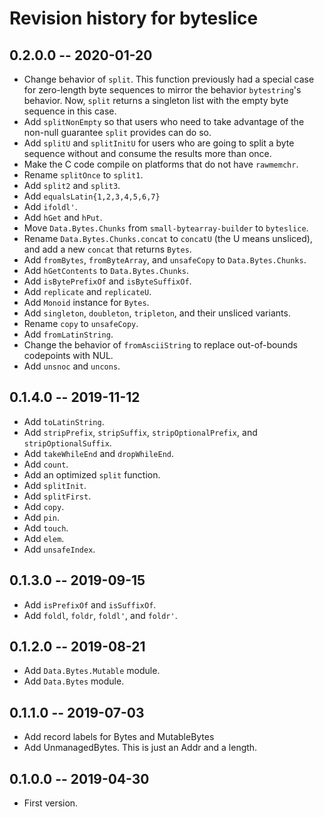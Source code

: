 # Revision history for byteslice

## 0.2.0.0 -- 2020-01-20

* Change behavior of `split`. This function previously had a special case
  for zero-length byte sequences to mirror the behavior `bytestring`'s
  behavior. Now, `split` returns a singleton list with the empty byte
  sequence in this case.
* Add `splitNonEmpty` so that users who need to take advantage of the
  non-null guarantee `split` provides can do so.
* Add `splitU` and `splitInitU` for users who are going to split a
  byte sequence without and consume the results more than once.
* Make the C code compile on platforms that do not have `rawmemchr`.
* Rename `splitOnce` to `split1`.
* Add `split2` and `split3`.
* Add `equalsLatin{1,2,3,4,5,6,7}`
* Add `ifoldl'`.
* Add `hGet` and `hPut`.
* Move `Data.Bytes.Chunks` from `small-bytearray-builder` to `byteslice`.
* Rename `Data.Bytes.Chunks.concat` to `concatU` (the U means unsliced),
  and add a new `concat` that returns `Bytes`.
* Add `fromBytes`, `fromByteArray`, and `unsafeCopy` to `Data.Bytes.Chunks`.
* Add `hGetContents` to `Data.Bytes.Chunks`.
* Add `isBytePrefixOf` and `isByteSuffixOf`.
* Add `replicate` and `replicateU`.
* Add `Monoid` instance for `Bytes`.
* Add `singleton`, `doubleton`, `tripleton`, and their unsliced variants.
* Rename `copy` to `unsafeCopy`.
* Add `fromLatinString`.
* Change the behavior of `fromAsciiString` to replace out-of-bounds codepoints
  with NUL.
* Add `unsnoc` and `uncons`.

## 0.1.4.0 -- 2019-11-12

* Add `toLatinString`.
* Add `stripPrefix`, `stripSuffix`, `stripOptionalPrefix`, and
  `stripOptionalSuffix`.
* Add `takeWhileEnd` and `dropWhileEnd`.
* Add `count`.
* Add an optimized `split` function.
* Add `splitInit`.
* Add `splitFirst`.
* Add `copy`.
* Add `pin`.
* Add `touch`.
* Add `elem`.
* Add `unsafeIndex`.

## 0.1.3.0 -- 2019-09-15

* Add `isPrefixOf` and `isSuffixOf`.
* Add `foldl`, `foldr`, `foldl'`, and `foldr'`.

## 0.1.2.0 -- 2019-08-21

* Add `Data.Bytes.Mutable` module.
* Add `Data.Bytes` module.

## 0.1.1.0 -- 2019-07-03

* Add record labels for Bytes and MutableBytes
* Add UnmanagedBytes. This is just an Addr and a length.

## 0.1.0.0 -- 2019-04-30

* First version.
